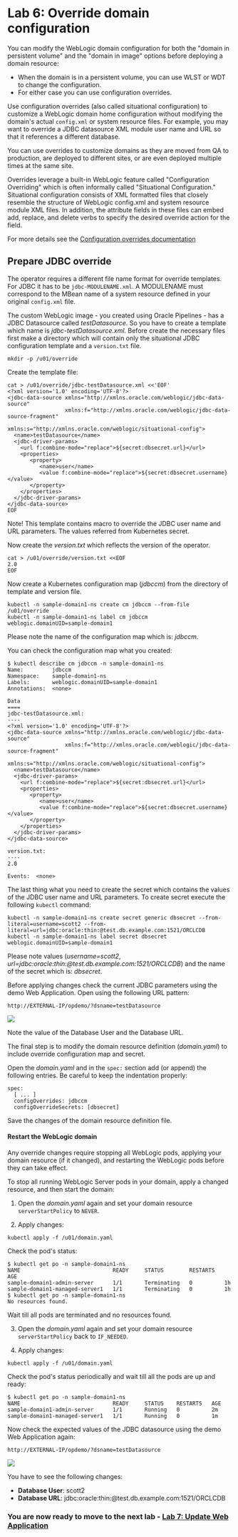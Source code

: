 # Lab 6: Override domain configuration  #

You can modify the WebLogic domain configuration for both the "domain in persistent volume" and the "domain in image" options before deploying a domain resource:

- When the domain is in a persistent volume, you can use WLST or WDT to change the configuration.
- For either case you can use configuration overrides.

Use configuration overrides (also called situational configuration) to customize a WebLogic domain home configuration without modifying the domain's actual `config.xml` or system resource files. For example, you may want to override a JDBC datasource XML module user name and URL so that it references a different database.

You can use overrides to customize domains as they are moved from QA to production, are deployed to different sites, or are even deployed multiple times at the same site.

Overrides leverage a built-in WebLogic feature called "Configuration Overriding" which is often informally called "Situational Configuration." Situational configuration consists of XML formatted files that closely resemble the structure of WebLogic config.xml and system resource module XML files. In addition, the attribute fields in these files can embed add, replace, and delete verbs to specify the desired override action for the field.

For more details see the [Configuration overrides documentation](https://github.com/oracle/weblogic-kubernetes-operator/blob/2.0/site/config-overrides.md)

## Prepare JDBC override ##

The operator requires a different file name format for override templates. For JDBC it has to be `jdbc-MODULENAME.xml`. A MODULENAME must correspond to the MBean name of a system resource defined in your original `config.xml` file.

The custom WebLogic image - you created using Oracle Pipelines - has a JDBC Datasource called *testDatasource*. So you have to create a template which name is *jdbc-testDatasource.xml*.
Before create the necessary files first make a directory which will contain only the situational JDBC configuration template and a `version.txt` file.
```
mkdir -p /u01/override
```
Create the template file:
```
cat > /u01/override/jdbc-testDatasource.xml <<'EOF'
<?xml version='1.0' encoding='UTF-8'?>
<jdbc-data-source xmlns="http://xmlns.oracle.com/weblogic/jdbc-data-source"
                  xmlns:f="http://xmlns.oracle.com/weblogic/jdbc-data-source-fragment"
                  xmlns:s="http://xmlns.oracle.com/weblogic/situational-config">
  <name>testDatasource</name>
  <jdbc-driver-params>
    <url f:combine-mode="replace">${secret:dbsecret.url}</url>
    <properties>
       <property>
          <name>user</name>
          <value f:combine-mode="replace">${secret:dbsecret.username}</value>
       </property>
    </properties>
  </jdbc-driver-params>
</jdbc-data-source>
EOF
```
Note! This template contains macro to override the JDBC user name and URL parameters. The values referred from Kubernetes secret.

Now create the *version.txt* which reflects the version of the operator.
```
cat > /u01/override/version.txt <<EOF
2.0
EOF
```
Now create a Kubernetes configuration map (*jdbccm*) from the directory of template and version file.
```
kubectl -n sample-domain1-ns create cm jdbccm --from-file /u01/override
kubectl -n sample-domain1-ns label cm jdbccm weblogic.domainUID=sample-domain1
```
Please note the name of the configuration map which is: *jdbccm*.

You can check the configuration map what you created:
```
$ kubectl describe cm jdbccm -n sample-domain1-ns
Name:         jdbccm
Namespace:    sample-domain1-ns
Labels:       weblogic.domainUID=sample-domain1
Annotations:  <none>

Data
====
jdbc-testDatasource.xml:
----
<?xml version='1.0' encoding='UTF-8'?>
<jdbc-data-source xmlns="http://xmlns.oracle.com/weblogic/jdbc-data-source"
                  xmlns:f="http://xmlns.oracle.com/weblogic/jdbc-data-source-fragment"
                  xmlns:s="http://xmlns.oracle.com/weblogic/situational-config">
  <name>testDatasource</name>
  <jdbc-driver-params>
    <url f:combine-mode="replace">${secret:dbsecret.url}</url>
    <properties>
       <property>
          <name>user</name>
          <value f:combine-mode="replace">${secret:dbsecret.username}</value>
       </property>
    </properties>
  </jdbc-driver-params>
</jdbc-data-source>

version.txt:
----
2.0

Events:  <none>
```

The last thing what you need to create the secret which contains the values of the JDBC user name and URL parameters.
To create secret execute the following `kubectl` command:
```
kubectl -n sample-domain1-ns create secret generic dbsecret --from-literal=username=scott2 --from-literal=url=jdbc:oracle:thin:@test.db.example.com:1521/ORCLCDB
kubectl -n sample-domain1-ns label secret dbsecret weblogic.domainUID=sample-domain1
```
Please note values (*username=scott2*, *url=jdbc:oracle:thin:@test.db.example.com:1521/ORCLCDB*) and the name of the secret which is: *dbsecret*.

Before applying changes check the current JDBC parameters using the demo Web Application. Open using the following URL pattern:

`http://EXTERNAL-IP/opdemo/?dsname=testDatasource`

![](images/override/original.jdbc.properties.png)

Note the value of the Database User and the Database URL.

The final step is to modify the domain resource definition (*domain.yaml*) to include override configuration map and secret.

Open the *domain.yaml* and in the `spec:` section add (or append) the following entries. Be careful to keep the indentation properly:
```
spec:
  [ ... ]
  configOverrides: jdbccm
  configOverrideSecrets: [dbsecret]
```
Save the changes of the domain resource definition file.

#### Restart the WebLogic domain ####

Any override changes require stopping all WebLogic pods, applying your domain resource (if it changed), and restarting the WebLogic pods before they can take effect.

To stop all running WebLogic Server pods in your domain, apply a changed resource, and then start the domain:

1. Open the *domain.yaml* again and set your domain resource `serverStartPolicy` to `NEVER`.

2. Apply changes:
```
kubectl apply -f /u01/domain.yaml
```
Check the pod's status:
```
$ kubectl get po -n sample-domain1-ns
NAME                             READY     STATUS        RESTARTS   AGE
sample-domain1-admin-server      1/1       Terminating   0          1h
sample-domain1-managed-server1   1/1       Terminating   0          1h
$ kubectl get po -n sample-domain1-ns
No resources found.
```
Wait till all pods are terminated and no resources found.

3. Open the *domain.yaml* again and set your domain resource `serverStartPolicy` back to `IF_NEEDED`.

4. Apply changes:
```
kubectl apply -f /u01/domain.yaml
```
Check the pod's status periodically and wait till all the pods are up and ready:
```
$ kubectl get po -n sample-domain1-ns
NAME                             READY     STATUS    RESTARTS   AGE
sample-domain1-admin-server      1/1       Running   0          2m
sample-domain1-managed-server1   1/1       Running   0          1m
```

Now check the expected values of the JDBC datasource using the demo Web Application again:

`http://EXTERNAL-IP/opdemo/?dsname=testDatasource`

![](images/override/updated.jdbc.properties.png)

You have to see the following changes:
- **Database User**: scott2
- **Database URL**: jdbc:oracle:thin:@test.db.example.com:1521/ORCLCDB


### You are now ready to move to the next lab - [Lab 7: Update Web Application](update.application_short.md) ###
